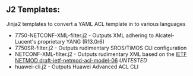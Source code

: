 J2 Templates:
-------------
Jinja2 templates to convert a YAML ACL template in to various languages

* 7750-NETCONF-XML-filter.j2    - Outputs XML adhering to Alcatel-Lucent's proprietary YANG (R13.0r6)
* 7750SR-filter.j2              - Outputs rudimentary SROS/TiMOS CLI configuration
* NETCONF-XML-filter.j2         - Outputs rudimentary XML based on the [IETF NETMOD draft-ietf-netmod-acl-model-06](https://tools.ietf.org/html/draft-ietf-netmod-acl-model-06) *UNTESTED*
* huawei-cli.j2                 - Outputs Huawei Advanced ACL CLI
